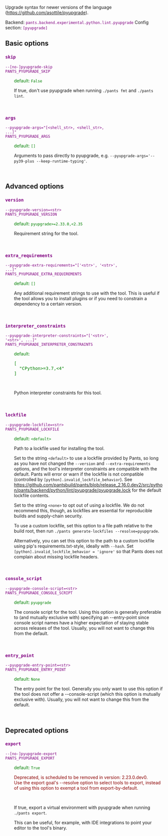 
Upgrade syntax for newer versions of the language (https://github.com/asottile/pyupgrade).

Backend: <span style="color: purple"><code>pants.backend.experimental.python.lint.pyupgrade</code></span>
Config section: <span style="color: purple"><code>[pyupgrade]</code></span>

## Basic options

<div style="color: purple">

### `skip`

  <code>--[no-]pyupgrade-skip</code><br>
  <code>PANTS_PYUPGRADE_SKIP</code><br>
</div>
<div style="padding-left: 2em;">
<span style="color: green">default: <code>False</code></span>

<br>

If true, don't use pyupgrade when running `./pants fmt` and `./pants lint`.
</div>
<br>

<div style="color: purple">

### `args`

  <code>--pyupgrade-args=&quot;[&lt;shell_str&gt;, &lt;shell_str&gt;, ...]&quot;</code><br>
  <code>PANTS_PYUPGRADE_ARGS</code><br>
</div>
<div style="padding-left: 2em;">
<span style="color: green">default: <code>[]</code></span>

<br>

Arguments to pass directly to pyupgrade, e.g. `--pyupgrade-args='--py39-plus --keep-runtime-typing'`.
</div>
<br>


## Advanced options

<div style="color: purple">

### `version`

  <code>--pyupgrade-version=&lt;str&gt;</code><br>
  <code>PANTS_PYUPGRADE_VERSION</code><br>
</div>
<div style="padding-left: 2em;">
<span style="color: green">default: <code>pyupgrade&gt;=2.33.0,&lt;2.35</code></span>

<br>

Requirement string for the tool.
</div>
<br>

<div style="color: purple">

### `extra_requirements`

  <code>--pyupgrade-extra-requirements=&quot;['&lt;str&gt;', '&lt;str&gt;', ...]&quot;</code><br>
  <code>PANTS_PYUPGRADE_EXTRA_REQUIREMENTS</code><br>
</div>
<div style="padding-left: 2em;">
<span style="color: green">default: <code>[]</code></span>

<br>

Any additional requirement strings to use with the tool. This is useful if the tool allows you to install plugins or if you need to constrain a dependency to a certain version.
</div>
<br>

<div style="color: purple">

### `interpreter_constraints`

  <code>--pyupgrade-interpreter-constraints=&quot;['&lt;str&gt;', '&lt;str&gt;', ...]&quot;</code><br>
  <code>PANTS_PYUPGRADE_INTERPRETER_CONSTRAINTS</code><br>
</div>
<div style="padding-left: 2em;">
<span style="color: green">default: <pre>[
  "CPython&gt;=3.7,&lt;4"
]</pre></span>

<br>

Python interpreter constraints for this tool.
</div>
<br>

<div style="color: purple">

### `lockfile`

  <code>--pyupgrade-lockfile=&lt;str&gt;</code><br>
  <code>PANTS_PYUPGRADE_LOCKFILE</code><br>
</div>
<div style="padding-left: 2em;">
<span style="color: green">default: <code>&lt;default&gt;</code></span>

<br>

Path to a lockfile used for installing the tool.

Set to the string `<default>` to use a lockfile provided by Pants, so long as you have not changed the `--version` and `--extra-requirements` options, and the tool's interpreter constraints are compatible with the default. Pants will error or warn if the lockfile is not compatible (controlled by `[python].invalid_lockfile_behavior`). See https://github.com/pantsbuild/pants/blob/release_2.16.0.dev2/src/python/pants/backend/python/lint/pyupgrade/pyupgrade.lock for the default lockfile contents.

Set to the string `<none>` to opt out of using a lockfile. We do not recommend this, though, as lockfiles are essential for reproducible builds and supply-chain security.

To use a custom lockfile, set this option to a file path relative to the build root, then run `./pants generate-lockfiles --resolve=pyupgrade`.

Alternatively, you can set this option to the path to a custom lockfile using pip's requirements.txt-style, ideally with `--hash`. Set `[python].invalid_lockfile_behavior = 'ignore'` so that Pants does not complain about missing lockfile headers.
</div>
<br>

<div style="color: purple">

### `console_script`

  <code>--pyupgrade-console-script=&lt;str&gt;</code><br>
  <code>PANTS_PYUPGRADE_CONSOLE_SCRIPT</code><br>
</div>
<div style="padding-left: 2em;">
<span style="color: green">default: <code>pyupgrade</code></span>

<br>

The console script for the tool. Using this option is generally preferable to (and mutually exclusive with) specifying an --entry-point since console script names have a higher expectation of staying stable across releases of the tool. Usually, you will not want to change this from the default.
</div>
<br>

<div style="color: purple">

### `entry_point`

  <code>--pyupgrade-entry-point=&lt;str&gt;</code><br>
  <code>PANTS_PYUPGRADE_ENTRY_POINT</code><br>
</div>
<div style="padding-left: 2em;">
<span style="color: green">default: <code>None</code></span>

<br>

The entry point for the tool. Generally you only want to use this option if the tool does not offer a --console-script (which this option is mutually exclusive with). Usually, you will not want to change this from the default.
</div>
<br>


## Deprecated options

<div style="color: purple">

### `export`

  <code>--[no-]pyupgrade-export</code><br>
  <code>PANTS_PYUPGRADE_EXPORT</code><br>
</div>
<div style="padding-left: 2em;">
<span style="color: green">default: <code>True</code></span>
<p style="color: darkred">Deprecated, is scheduled to be removed in version: 2.23.0.dev0.<br>Use the export goal's --resolve option to select tools to export, instead of using this option to exempt a tool from export-by-default.</p>
<br>

If true, export a virtual environment with pyupgrade when running `./pants export`.

This can be useful, for example, with IDE integrations to point your editor to the tool's binary.
</div>
<br>



